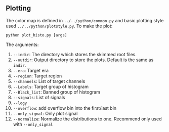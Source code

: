 ## Plotting 
The color map is defined in `../../python/common.py` and basic plotting style used `../../python/plotstyle.py`. To make the plot:
```
python plot_histo.py [args]
```
The arguments:
1. `--indir`: The directory which stores the skimmed root files.
2. `--outdir`: Output directory to store the plots. Default is the same as `indir`.
3. `--era`: Target era
4. `--region`: Target region 
5. `--channels`: List of target channels
6. `--Labels`: Target group of histogram
7. `--Black_list`: Banned group of histogram
8. `--signals`: List of signals 
9. `--logy`
10. `--overflow`: add overflow bin into the first/last bin
11. `--only_signal`: Only plot signal
12. `--normalize`: Normalize the distributions to one. Recommend only used with `--only_signal`
